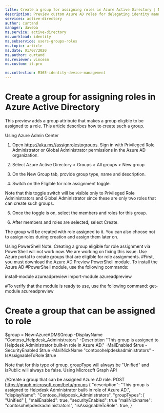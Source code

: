 ```yaml
---
title: Create a group for assigning roles in Azure Active Directory | Microsoft Docs
description: Preview custom Azure AD roles for delegating identity management. Manage Azure roles in the Azure portal, PowerShell, or Graph API.
services: active-directory
author: curtand
manager: daveba
ms.service: active-directory
ms.workload: identity
ms.subservice: users-groups-roles
ms.topic: article
ms.date: 01/07/2020
ms.author: curtand
ms.reviewer: vincesm
ms.custom: it-pro

ms.collection: M365-identity-device-management
---
```


# Create a group for assigning roles in Azure Active Directory

This preview adds a group attribute that makes a group eligible to be assigned to a role. This article describes how to create such a group.

Using Azure Admin Center 

1. Open https://aka.ms//assignrolestogroups. Sign in with Privileged Role Administrator or Global Administrator permissions in the Azure AD organization. 
2. Select Azure Active Directory > Groups > All groups > New group 



3. On the New Group tab, provide group type, name and description. 

4. Switch on the Eligible for role assignment toggle. 

Note that this toggle switch will be visible only to Privileged Role Administrators and Global Administrator since these are only two roles that can create such groups. 



5. Once the toggle is on, select the members and roles for this group. 



6. After members and roles are selected, select Create. 



The group will be created with role assigned to it. You can also choose not to assign roles during creation and assign them later on. 

Using PowerShell 
Note: Creating a group eligible for role assignment via PowerShell will not work now. We are working on fixing this issue. Use Azure portal to create groups that are eligible for role assignments. #First, you must download the Azure AD Preview PowerShell module. To install the Azure AD #PowerShell module, use the following commands: 

install-module azureadpreview 
import-module azureadpreview 

#To verify that the module is ready to use, use the following command: 
get-module azureadpreview 

# Create a group that can be assigned to role 
$group = New-AzureADMSGroup -DisplayName "Contoso_Helpdesk_Administrators" -Description "This group is assigned to Helpdesk Administrator built-in role in Azure AD." -MailEnabled $true -SecurityEnabled $true -MailNickName "contosohelpdeskadministrators" -IsAssignableToRole $true 

Note that for this type of group, groupType will always be "Unified" and isPublic will always be false. 
Using Microsoft Graph API 

//Create a group that can be assigned Azure AD role. POST https://graph.microsoft.com/beta/groups 
{ 
"description": "This group is assigned to Helpdesk Administrator built-in role of Azure AD.", 
"displayName": "Contoso_Helpdesk_Administrators", 
"groupTypes": [ 
"Unified" 
], 
"mailEnabled": true, 
"securityEnabled": true 
"mailNickname": "contosohelpdeskadministrators", 
"isAssignableToRole": true, 
} 
